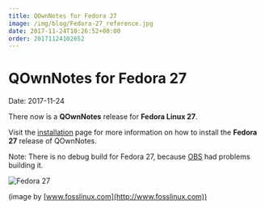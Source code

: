 ```yaml
---
title: QOwnNotes for Fedora 27
image: /img/blog/Fedora-27_reference.jpg
date: 2017-11-24T10:26:52+00:00
order: 20171124102652
---
```


# QOwnNotes for Fedora 27

<v-subheader class="blog">Date: 2017-11-24</v-subheader>

There now is a **QOwnNotes** release for **Fedora Linux 27**.

Visit the [installation](https://www.qownnotes.org/installation/fedora.html) page for more information on how to install the **Fedora 27** release of QOwnNotes.

Note: There is no debug build for Fedora 27, because [OBS](https://build.opensuse.org/package/show/home:pbek:QOwnNotes/desktop) had problems building it.

![Fedora 27](/img/blog/Fedora-27_reference.jpg "Fedora 27")

(image by [www.fosslinux.com](http://www.fosslinux.com))
